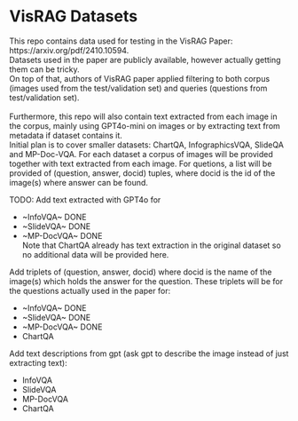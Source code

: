 <h1>VisRAG Datasets</h1>
This repo contains data used for testing in the VisRAG Paper: https://arxiv.org/pdf/2410.10594. <br>
Datasets used in the paper are publicly available, however actually getting them can be tricky. <br>
On top of that, authors of VisRAG paper applied filtering to both corpus (images used from the test/validation set) and queries (questions from test/validation set). <br>
<br>
Furthermore, this repo will also contain text extracted from each image in the corpus, mainly using GPT4o-mini on images or by extracting text from metadata if dataset contains it. <br>
Initial plan is to cover smaller datasets: ChartQA, InfographicsVQA, SlideQA and MP-Doc-VQA. For each dataset a corpus of images will be provided together with text extracted from each image. For quetions, a list will be provided of (question, answer, docid) tuples, where docid is the id of the image(s) where answer can be found. 

TODO: 
Add text extracted with GPT4o for
- ~InfoVQA~ DONE
- ~SlideVQA~ DONE
- ~MP-DocVQA~ DONE <br>
Note that ChartQA already has text extraction in the original dataset so no additional data will be provided here.

Add triplets of (question, answer, docid) where docid is the name of the image(s) which holds the answer for the question.
These triplets will be for the questions actually used in the paper for:
- ~InfoVQA~ DONE
- ~SlideVQA~ DONE
- ~MP-DocVQA~ DONE
- ChartQA

Add text descriptions from gpt (ask gpt to describe the image instead of just extracting text):
- InfoVQA
- SlideVQA
- MP-DocVQA
- ChartQA
  


